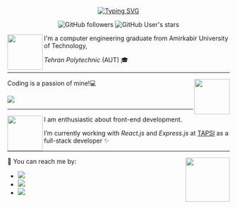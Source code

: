 <!--
<p align="center">
  <img src="https://sdk.bitmoji.com/render/panel/6ce76d26-9c7a-4fd2-8675-f5d4225363d6-9b405aba-93b2-440f-862b-045521d28ada-v1.png?transparent=1&palette=1" width="100px">
</p>
-->



<div align="center">

[![Typing SVG](https://readme-typing-svg.demolab.com?font=Fira+Code&pause=1000&color=1DF707&center=true&vCenter=true&width=435&lines=Hi+there+%F0%9F%91%8B;My+name+is+Amirhossein+%F0%9F%91%A8%E2%80%8D%F0%9F%92%BB;Welcome+to+my+Github+page!+)](https://git.io/typing-svg)

![GitHub followers](https://img.shields.io/github/followers/amir78729?style=flat&logo=github&labelColor=black)
![GitHub User's stars](https://img.shields.io/github/stars/amir78729?style=flat&logo=github&labelColor=black)
  
</div>

<!--
**amir78729/amir78729** is a ✨ _special_ ✨ repository because its `README.md` (this file) appears on your GitHub profile.

Here are some ideas to get you started:

- 🔭 I’m currently working on ...
- 🌱 I’m currently learning ...
- 👯 I’m looking to collaborate on ...
- 🤔 I’m looking for help with ...
- 💬 Ask me about ... 
- 📫 How to reach me: ...
- 😄 Pronouns: ...
- ⚡ Fun fact: ...
-->

<!--<img src="https://sdk.bitmoji.com/render/panel/7b0d608b-8b79-4d57-a49f-f15a558f61c8-9b405aba-93b2-440f-862b-045521d28ada-v1.png?transparent=1&palette=1" width="100px" align="left">-->

<img src="https://sdk.bitmoji.com/render/panel/7b0d608b-8b79-4d57-a49f-f15a558f61c8-9b405aba-93b2-440f-862b-045521d28ada-v1.png?transparent=1&palette=1" width="80px" align="left">
 
<!--<img src="https://cdn.discordapp.com/attachments/732234196487241741/963000965282279434/casual-life-3d-boy-sitting-at-the-desk-doing-exam-1.png" width="80px" align="left">-->

I'm a computer engineering graduate from Amirkabir University of Technology,

_Tehran Polytechnic_ (AUT) 🎓
<!--
I am enthusiastic about UI/UX designing, especially for websites. I got my start in AUT's scientific chapter of computer engineering department as a graphic team member.
-->



---

<img src="https://sdk.bitmoji.com/render/panel/042c5481-28ec-4d85-8f58-1e8f2376bfc6-9b405aba-93b2-440f-862b-045521d28ada-v1.png?transparent=1&palette=1" width="80px" align="right" >

Coding is a passion of mine!💻


<!-- ![Top Langs](https://github-readme-stats.vercel.app/api/top-langs/?username=amir78729&layout=compact&theme=radical) -->
<img src="https://github-readme-stats.vercel.app/api/top-langs/?username=amir78729&layout=compact&theme=dark" align="center" >

<!--
Specifically with languages like: -->
<!-- 
- ![](https://img.shields.io/badge/-Java-black?style=flat-circle&logo=Java),
- ![](https://img.shields.io/badge/-Python-black?style=flat-circle&logo=python), and 
- ![](https://img.shields.io/badge/-C-black?style=flat-circle&logo=c)  -->




<p align="center">
  <!-- <img src="https://thumbs.gfycat.com/AfraidElatedIsabellineshrike-size_restricted.gif"> -->
  <!--<img src="https://sdk.bitmoji.com/render/panel/042c5481-28ec-4d85-8f58-1e8f2376bfc6-9b405aba-93b2-440f-862b-045521d28ada-v1.png?transparent=1&palette=1" width="100px">-->
</p>

---

<img src="https://sdk.bitmoji.com/render/panel/67da4d89-9ad9-4eb1-8f46-960b84911a63-9b405aba-93b2-440f-862b-045521d28ada-v1.png?transparent=1&palette=1" width="80px" align="left" >

I am enthusiastic about front-end development.

I’m currently working with _React.js_ and _Express.js_ at [TAPSI](https://tapsi.ir/) as a full-stack developer ✨
<!--
You can reach me with [![](https://img.shields.io/badge/-amirhosseinalibakhshi@gmail.com-black?style=flat-circle&logo=gmail)](mailto:amirhosseinalibakhshi@gmail.com) and also [![](https://img.shields.io/badge/-@amirhosseinalibakhshi-black?style=flat-circle&logo=telegram)](http://t.me/amirhosseinalibakhshi)
-->

<!--<p align="center">
  <img src="https://sdk.bitmoji.com/render/panel/67da4d89-9ad9-4eb1-8f46-960b84911a63-9b405aba-93b2-440f-862b-045521d28ada-v1.png?transparent=1&palette=1" width="80px">
</p>-->


---


<img src="https://sdk.bitmoji.com/render/panel/d0a21abe-de3b-47d8-a82f-77f72d52fd40-9b405aba-93b2-440f-862b-045521d28ada-v1.png?transparent=1&palette=1" width="100px" align="right" >

<!--<img src="https://cdn.discordapp.com/attachments/732234196487241741/963000963323527188/casual-life-3d-white-envelope-with-blue-letter.png" width="120px" align="right" >-->


🤙 You can reach me by:
- [![](https://img.shields.io/badge/-amirhosseinalibakhshi@gmail.com-black?style=flat-circle&logo=gmail)](mailto:amirhosseinalibakhshi@gmail.com)
- [![](https://img.shields.io/badge/-amirhosseinalibakhshi-black?style=flat-circle&logo=linkedin)](https://www.linkedin.com/in/amirhosseinalibakhshi)
- [![](https://img.shields.io/badge/-@amirhosseinalibakhshi-black?style=flat-circle&logo=telegram)](http://t.me/amirhosseinalibakhshi)



